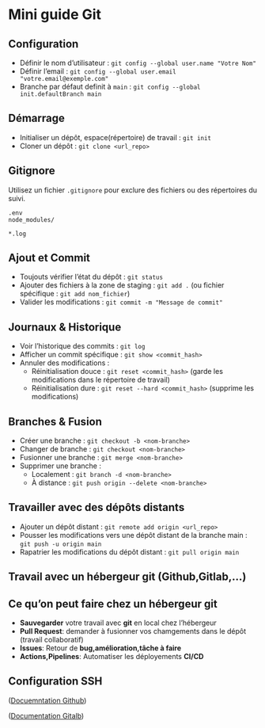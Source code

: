 # Mini guide Git

## Configuration

-   Définir le nom d’utilisateur :
    `git config --global user.name "Votre Nom"`
-   Définir l’email :
    `git config --global user.email "votre.email@exemple.com"`
-   Branche par défaut definit à `main` :
    `git config --global init.defaultBranch main`

## Démarrage

-   Initialiser un dépôt, espace(répertoire) de travail : `git init`
-   Cloner un dépôt : `git clone <url_repo>`

## Gitignore

Utilisez un fichier `.gitignore` pour exclure des fichiers ou des
répertoires du suivi.

    .env
    node_modules/

    *.log

## Ajout et Commit

-   Toujouts vérifier l’état du dépôt : `git status`
-   Ajouter des fichiers à la zone de staging : `git add .` (ou fichier
    spécifique : `git add nom_fichier`)
-   Valider les modifications : `git commit -m "Message de commit"`

## Journaux & Historique

-   Voir l’historique des commits : `git log`
-   Afficher un commit spécifique : `git show <commit_hash>`
-   Annuler des modifications :
    -   Réinitialisation douce : `git reset <commit_hash>` (garde les
        modifications dans le répertoire de travail)
    -   Réinitialisation dure : `git reset --hard <commit_hash>`
        (supprime les modifications)

## Branches & Fusion

-   Créer une branche : `git checkout -b <nom-branche>`
-   Changer de branche : `git checkout <nom-branche>`
-   Fusionner une branche : `git merge <nom-branche>`
-   Supprimer une branche :
    -   Localement : `git branch -d <nom-branche>`
    -   À distance : `git push origin --delete <nom-branche>`

## Travailler avec des dépôts distants

-   Ajouter un dépôt distant : `git remote add origin <url_repo>`
-   Pousser les modifications vers une dépôt distant de la branche main
    : `git push -u origin main`
-   Rapatrier les modifications du dépôt distant :
    `git pull origin main`

## Travail avec un hébergeur git (Github,Gitlab,...)

## Ce qu’on peut faire chez un hébergeur git

-   **Sauvegarder** votre travail avec **git** en local chez l’hébergeur
-   **Pull Request**: demander à fusionner vos chamgements dans le dépôt
    (travail collaboratif)
-   **Issues**: Retour de **bug,amélioration,tâche à faire**
-   **Actions,Pipelines**: Automatiser les déployements **CI/CD**

## Configuration SSH

([Docuemntation
Github](https://docs.github.com/en/authentication/connecting-to-github-with-ssh/generating-a-new-ssh-key-and-adding-it-to-the-ssh-agent))

([Documentation Gitalb](https://docs.gitlab.com/user/ssh/))

